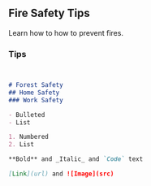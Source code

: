 ## Fire Safety Tips
Learn how to how to prevent fires.


### Tips

```markdown


# Forest Safety
## Home Safety
### Work Safety

- Bulleted
- List

1. Numbered
2. List

**Bold** and _Italic_ and `Code` text

[Link](url) and ![Image](src)
```


